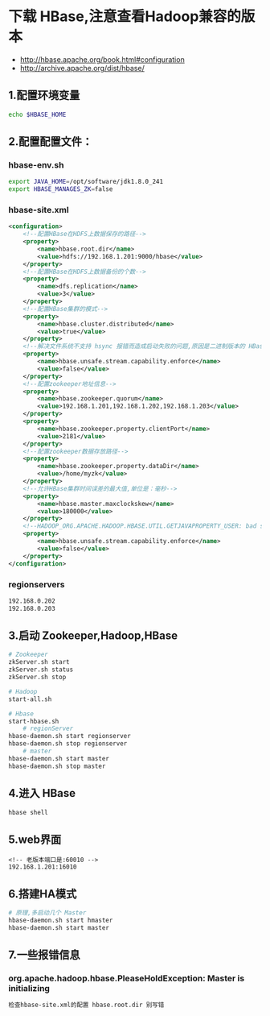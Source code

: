 # 下载 HBase,注意查看Hadoop兼容的版本
- http://hbase.apache.org/book.html#configuration
- http://archive.apache.org/dist/hbase/

## 1.配置环境变量
```sh
echo $HBASE_HOME
```
## 2.配置配置文件：
### hbase-env.sh
```sh
export JAVA_HOME=/opt/software/jdk1.8.0_241
export HBASE_MANAGES_ZK=false
```
### hbase-site.xml
```xml
<configuration>
	<!--配置HBase在HDFS上数据保存的路径-->
	<property>
		<name>hbase.root.dir</name>
		<value>hdfs://192.168.1.201:9000/hbase</value>
	</property>
	<!--配置HBase在HDFS上数据备份的个数-->
	<property>
		<name>dfs.replication</name>
		<value>3</value>
	</property>
	<!--配置HBase集群的模式-->
	<property>
		<name>hbase.cluster.distributed</name>
		<value>true</value>
	</property>
	<!--解决文件系统不支持 hsync 报错而造成启动失败的问题,原因是二进制版本的 HBase 编译环境是 Hadoop2.x,而 Hadoop2.x 版本不支持 hsync-->
	<property>
		<name>hbase.unsafe.stream.capability.enforce</name>
		<value>false</value>
	</property>
	<!--配置zookeeper地址信息-->
	<property>
		<name>hbase.zookeeper.quorum</name>
		<value>192.168.1.201,192.168.1.202,192.168.1.203</value>
	</property>
	<property>
		<name>hbase.zookeeper.property.clientPort</name>
		<value>2181</value>
	</property>
	<!--配置zookeeper数据存放路径-->
	<property>
		<name>hbase.zookeeper.property.dataDir</name>
		<value>/home/myzk</value>
	</property>
	<!--允许HBase集群时间误差的最大值,单位是：毫秒-->
	<property>
		<name>hbase.master.maxclockskew</name>
		<value>180000</value>
	</property>
	<!--HADOOP_ORG.APACHE.HADOOP.HBASE.UTIL.GETJAVAPROPERTY_USER: bad substitution-->
	<property>
		<name>hbase.unsafe.stream.capability.enforce</name>
		<value>false</value>
	</property>
</configuration>
```
### regionservers
```sh
192.168.0.202
192.168.0.203
```
## 3.启动 Zookeeper,Hadoop,HBase
```sh
# Zookeeper
zkServer.sh start
zkServer.sh status
zkServer.sh stop

# Hadoop
start-all.sh

# Hbase
start-hbase.sh
	# regionServer
hbase-daemon.sh start regionserver
hbase-daemon.sh stop regionserver
	# master
hbase-daemon.sh start master
hbase-daemon.sh stop master
```
## 4.进入 HBase
```sh
hbase shell
```
## 5.web界面
```http
<!-- 老版本端口是:60010 -->
192.168.1.201:16010 
```
## 6.搭建HA模式
```sh
# 原理,多启动几个 Master
hbase-daemon.sh start hmaster
hbase-daemon.sh start master
```
## 7.一些报错信息
### org.apache.hadoop.hbase.PleaseHoldException: Master is initializing
```txt
检查hbase-site.xml的配置 hbase.root.dir 别写错
```